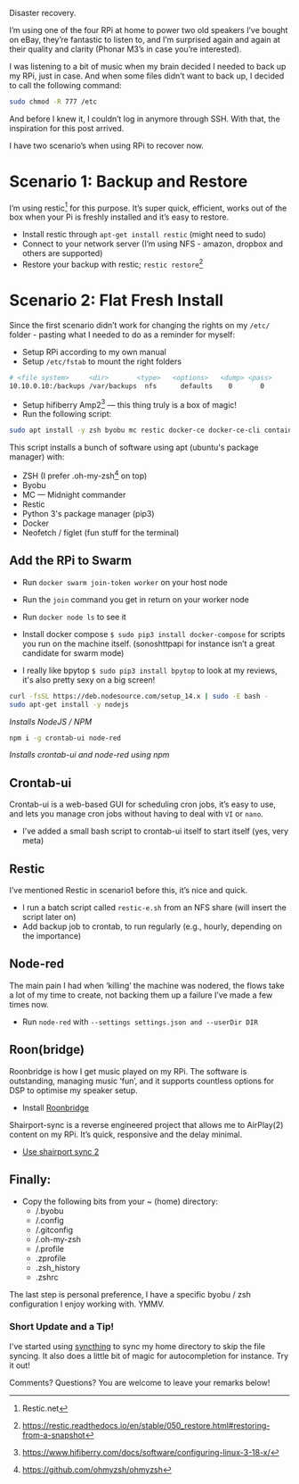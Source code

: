 Disaster recovery.

I’m using one of the four RPi at home to power two old speakers I’ve bought on eBay, they’re fantastic to listen to, and I’m surprised again and again at their quality and clarity (Phonar M3’s in case you’re interested).

I was listening to a bit of music when my brain decided I needed to back up my RPi, just in case. And when some files didn’t want to back up, I decided to call the following command:

```bash
sudo chmod -R 777 /etc
```

And before I knew it, I couldn’t log in anymore through SSH. With that, the inspiration for this post arrived.

I have two scenario’s when using RPi to recover now.

# Scenario 1: Backup and Restore

I’m using restic[^1] for this purpose. It’s super quick, efficient, works out of the box when your Pi is freshly installed and it’s easy to restore.

- Install restic through `apt-get install restic` (might need to sudo)
- Connect to your network server (I’m using NFS - amazon, dropbox and others are supported)
- Restore your backup with restic; `restic restore`[^2]

# Scenario 2: Flat Fresh Install

Since the first scenario didn’t work for changing the rights on my `/etc/` folder - pasting what I needed to do as a reminder for myself:

- Setup RPi according to my own manual
- Setup `/etc/fstab` to mount the right folders

```bash
# <file system>     <dir>       <type>   <options>   <dump>	<pass>
10.10.0.10:/backups /var/backups  nfs      defaults    0       0
```

- Setup hifiberry Amp2[^3] — this thing truly is a box of magic!
- Run the following script:

```bash
sudo apt install -y zsh byobu mc restic docker-ce docker-ce-cli containerd.io python3-pip neofetch figlet
```

This script installs a bunch of software using apt (ubuntu's package manager) with:

- ZSH (I prefer .oh-my-zsh[^4] on top)
- Byobu
- MC — Midnight commander
- Restic
- Python 3's package manager (pip3)
- Docker
- Neofetch / figlet (fun stuff for the terminal)

## Add the RPi to Swarm

- Run `docker swarm join-token worker` on your host node
- Run the `join` command you get in return on your worker node
- Run `docker node ls` to see it

- Install docker compose `$ sudo pip3 install docker-compose` for scripts you run on the machine itself. (sonoshttpapi for instance isn’t a great candidate for swarm mode)

- I really like bpytop `$ sudo pip3 install bpytop` to look at my reviews, it's also pretty sexy on a big screen!

```bash
curl -fsSL https://deb.nodesource.com/setup_14.x | sudo -E bash -
sudo apt-get install -y nodejs
```

_Installs NodeJS / NPM_

```bash
npm i -g crontab-ui node-red
```

_Installs crontab-ui and node-red using npm_

## Crontab-ui

Crontab-ui is a web-based GUI for scheduling cron jobs, it’s easy to use, and lets you manage cron jobs without having to deal with `VI` or `nano`.

- I’ve added a small bash script to crontab-ui itself to start itself (yes, very meta)

## Restic

I’ve mentioned Restic in scenario1 before this, it’s nice and quick.

- I run a batch script called `restic-e.sh` from an NFS share (will insert the script later on)
- Add backup job to crontab, to run regularly (e.g., hourly, depending on the importance)

## Node-red

The main pain I had when ‘killing’ the machine was nodered, the flows take a lot of my time to create, not backing them up a failure I’ve made a few times now.

- Run `node-red` with `--settings settings.json and --userDir DIR`

## Roon(bridge)

Roonbridge is how I get music played on my RPi. The software is outstanding, managing music ‘fun’, and it supports countless options for DSP to optimise my speaker setup.

- Install [Roonbridge](https://help.roonlabs.com/portal/en/kb/articles/linux-install#Roon_Bridge_armv7hf)

Shairport-sync is a reverse engineered project that allows me to AirPlay(2) content on my RPi. It’s quick, responsive and the delay minimal.

- [Use shairport sync 2](https://github.com/mikebrady/shairport-sync/blob/development/BUILDFORAP2.md)

## Finally:

- Copy the following bits from your \~ (home) directory:
  - /.byobu
  - /.config
  - /.gitconfig
  - /.oh-my-zsh
  - /.profile
  - .zprofile
  - .zsh_history
  - .zshrc

The last step is personal preference, I have a specific byobu / zsh configuration I enjoy working with. YMMV.

### Short Update and a Tip!
I've started using [syncthing](https://syncthing.net) to sync my home directory to skip the file syncing. It also does a little bit of magic for autocompletion for instance. Try it out!

Comments? Questions? You are welcome to leave your remarks below!

[^1]: Restic.net
[^2]: <https://restic.readthedocs.io/en/stable/050_restore.html#restoring-from-a-snapshot>
[^3]: <https://www.hifiberry.com/docs/software/configuring-linux-3-18-x/>
[^4]: <https://github.com/ohmyzsh/ohmyzsh>